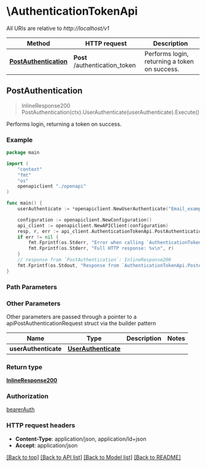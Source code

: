 # \AuthenticationTokenApi

All URIs are relative to *http://localhost/v1*

Method | HTTP request | Description
------------- | ------------- | -------------
[**PostAuthentication**](AuthenticationTokenApi.md#PostAuthentication) | **Post** /authentication_token | Performs login, returning a token on success.



## PostAuthentication

> InlineResponse200 PostAuthentication(ctx).UserAuthenticate(userAuthenticate).Execute()

Performs login, returning a token on success.

### Example

```go
package main

import (
    "context"
    "fmt"
    "os"
    openapiclient "./openapi"
)

func main() {
    userAuthenticate := *openapiclient.NewUserAuthenticate("Email_example", "Password_example") // UserAuthenticate |  (optional)

    configuration := openapiclient.NewConfiguration()
    api_client := openapiclient.NewAPIClient(configuration)
    resp, r, err := api_client.AuthenticationTokenApi.PostAuthentication(context.Background()).UserAuthenticate(userAuthenticate).Execute()
    if err != nil {
        fmt.Fprintf(os.Stderr, "Error when calling `AuthenticationTokenApi.PostAuthentication``: %v\n", err)
        fmt.Fprintf(os.Stderr, "Full HTTP response: %v\n", r)
    }
    // response from `PostAuthentication`: InlineResponse200
    fmt.Fprintf(os.Stdout, "Response from `AuthenticationTokenApi.PostAuthentication`: %v\n", resp)
}
```

### Path Parameters



### Other Parameters

Other parameters are passed through a pointer to a apiPostAuthenticationRequest struct via the builder pattern


Name | Type | Description  | Notes
------------- | ------------- | ------------- | -------------
 **userAuthenticate** | [**UserAuthenticate**](UserAuthenticate.md) |  | 

### Return type

[**InlineResponse200**](InlineResponse200.md)

### Authorization

[bearerAuth](../README.md#bearerAuth)

### HTTP request headers

- **Content-Type**: application/json, application/ld+json
- **Accept**: application/json

[[Back to top]](#) [[Back to API list]](../README.md#documentation-for-api-endpoints)
[[Back to Model list]](../README.md#documentation-for-models)
[[Back to README]](../README.md)

